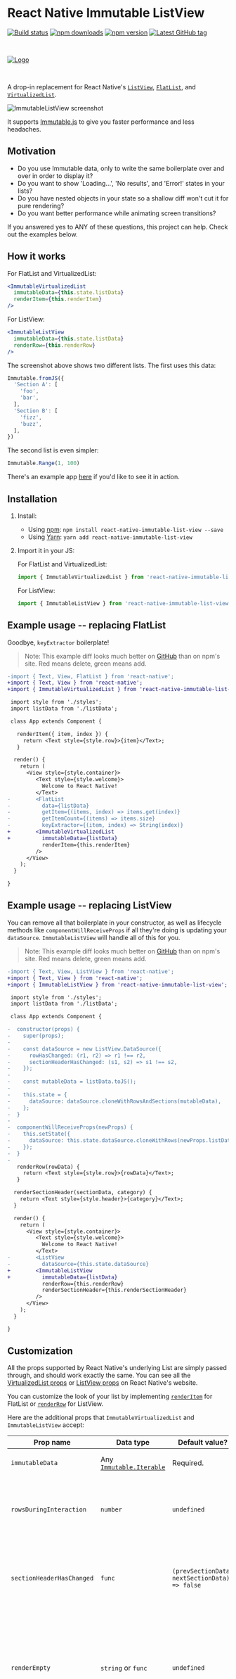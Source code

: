 # React Native Immutable ListView

[![Build status](https://travis-ci.org/cooperka/react-native-immutable-list-view.svg?branch=master)](https://travis-ci.org/cooperka/react-native-immutable-list-view)
[![npm downloads](https://img.shields.io/npm/dm/react-native-immutable-list-view.svg)](https://www.npmjs.com/package/react-native-immutable-list-view)
[![npm version](https://img.shields.io/npm/v/react-native-immutable-list-view.svg)](https://www.npmjs.com/package/react-native-immutable-list-view)
[![Latest GitHub tag](https://img.shields.io/github/tag/cooperka/react-native-immutable-list-view.svg)](https://github.com/cooperka/react-native-immutable-list-view)

<br>

[![Logo](images/cover.png)](#README)

<br>

A drop-in replacement for React Native's [`ListView`](https://facebook.github.io/react-native/docs/listview.html),
[`FlatList`](https://facebook.github.io/react-native/docs/flatlist.html),
and [`VirtualizedList`](https://facebook.github.io/react-native/docs/virtualizedlist.html).

![ImmutableListView screenshot](example/screenshots/listview-cropped.png "ImmutableListView screenshot")

It supports [Immutable.js](https://facebook.github.io/immutable-js/) to give you faster performance and less headaches.

## Motivation

- Do you use Immutable data, only to write the same boilerplate over and over in order to display it?
- Do you want to show 'Loading...', 'No results', and 'Error!' states in your lists?
- Do you have nested objects in your state so a shallow diff won't cut it for pure rendering?
- Do you want better performance while animating screen transitions?

If you answered yes to ANY of these questions, this project can help. Check out the examples below.

## How it works

For FlatList and VirtualizedList:

```jsx
<ImmutableVirtualizedList
  immutableData={this.state.listData}
  renderItem={this.renderItem}
/>
```

For ListView:

```jsx
<ImmutableListView
  immutableData={this.state.listData}
  renderRow={this.renderRow}
/>
```

The screenshot above shows two different lists. The first uses this data:

```js
Immutable.fromJS({
  'Section A': [
    'foo',
    'bar',
  ],
  'Section B': [
    'fizz',
    'buzz',
  ],
})
```

The second list is even simpler:

```js
Immutable.Range(1, 100)
```

There's an example app [here](https://github.com/cooperka/react-native-immutable-list-view/tree/master/example)
if you'd like to see it in action.

## Installation

1. Install:
    - Using [npm](https://www.npmjs.com/#getting-started): `npm install react-native-immutable-list-view --save`
    - Using [Yarn](https://yarnpkg.com/): `yarn add react-native-immutable-list-view`

2. Import it in your JS:

    For FlatList and VirtualizedList:

    ```js
    import { ImmutableVirtualizedList } from 'react-native-immutable-list-view';
    ```

    For ListView:

    ```js
    import { ImmutableListView } from 'react-native-immutable-list-view';
    ```

## Example usage -- replacing FlatList

Goodbye, `keyExtractor` boilerplate!

> Note: This example diff looks much better on [GitHub](https://github.com/cooperka/react-native-immutable-list-view#example-usage----replacing-flatlist) than on npm's site.
> Red means delete, green means add.

```diff
-import { Text, View, FlatList } from 'react-native';
+import { Text, View } from 'react-native';
+import { ImmutableVirtualizedList } from 'react-native-immutable-list-view';

 import style from './styles';
 import listData from './listData';

 class App extends Component {

   renderItem({ item, index }) {
     return <Text style={style.row}>{item}</Text>;
   }

  render() {
    return (
      <View style={style.container}>
         <Text style={style.welcome}>
           Welcome to React Native!
         </Text>
-        <FlatList
-          data={listData}
-          getItem={(items, index) => items.get(index)}
-          getItemCount={(items) => items.size}
-          keyExtractor={(item, index) => String(index)}
+        <ImmutableVirtualizedList
+          immutableData={listData}
           renderItem={this.renderItem}
         />
      </View>
    );
  }

}
```

## Example usage -- replacing ListView

You can remove all that boilerplate in your constructor, as well as lifecycle methods like
`componentWillReceiveProps` if all they're doing is updating your `dataSource`.
`ImmutableListView` will handle all of this for you.

> Note: This example diff looks much better on [GitHub](https://github.com/cooperka/react-native-immutable-list-view#example-usage----replacing-listview) than on npm's site.
> Red means delete, green means add.

```diff
-import { Text, View, ListView } from 'react-native';
+import { Text, View } from 'react-native';
+import { ImmutableListView } from 'react-native-immutable-list-view';

 import style from './styles';
 import listData from './listData';

 class App extends Component {

-  constructor(props) {
-    super(props);
-
-    const dataSource = new ListView.DataSource({
-      rowHasChanged: (r1, r2) => r1 !== r2,
-      sectionHeaderHasChanged: (s1, s2) => s1 !== s2,
-    });
-
-    const mutableData = listData.toJS();
-
-    this.state = {
-      dataSource: dataSource.cloneWithRowsAndSections(mutableData),
-    };
-  }
-
-  componentWillReceiveProps(newProps) {
-    this.setState({
-      dataSource: this.state.dataSource.cloneWithRows(newProps.listData),
-    });
-  }
-
   renderRow(rowData) {
     return <Text style={style.row}>{rowData}</Text>;
   }

  renderSectionHeader(sectionData, category) {
    return <Text style={style.header}>{category}</Text>;
  }

  render() {
    return (
      <View style={style.container}>
         <Text style={style.welcome}>
           Welcome to React Native!
         </Text>
-        <ListView
-          dataSource={this.state.dataSource}
+        <ImmutableListView
+          immutableData={listData}
           renderRow={this.renderRow}
           renderSectionHeader={this.renderSectionHeader}
         />
      </View>
    );
  }

}
```

## Customization

All the props supported by React Native's underlying List are simply passed through, and should work exactly the same.
You can see all the [VirtualizedList props](https://facebook.github.io/react-native/docs/virtualizedlist.html#props)
or [ListView props](https://facebook.github.io/react-native/docs/listview.html#props) on React Native's website.

You can customize the look of your list by implementing [`renderItem`](https://facebook.github.io/react-native/docs/flatlist.html#renderitem) for FlatList
or [`renderRow`](https://facebook.github.io/react-native/docs/listview.html#renderrow) for ListView.

Here are the additional props that `ImmutableVirtualizedList` and `ImmutableListView` accept:

| Prop name | Data type | Default value? | Description |
|-----------|-----------|----------------|-------------|
| `immutableData` | Any [`Immutable.Iterable`](https://facebook.github.io/immutable-js/docs/#/Iterable/isIterable) | Required. | The data to render. See below for some examples. |
| `rowsDuringInteraction` | `number` | `undefined` | How many rows of data to initially display while waiting for interactions to finish (e.g. Navigation animations). |
| `sectionHeaderHasChanged` | `func` | `(prevSectionData, nextSectionData) => false` | Only needed if your section header is dependent on your row data (uncommon; see [`ListViewDataSource`'s constructor](https://facebook.github.io/react-native/docs/listviewdatasource.html#constructor) for details). |
| `renderEmpty` | `string` or `func` | `undefined` | If your data is empty (e.g. `null`, `[]`, `{}`) and this prop is defined, then this will be rendered instead. Pull-refresh and scrolling functionality will be **lost**. Most of the time you should use `renderEmptyInList` instead. |
| `renderEmptyInList` | `string` or `func` | `'No data.'` | If your data is empty (e.g. `null`, `[]`, `{}`) and this prop is defined, then this will be rendered instead. Pull-refresh and scrolling functionality will be **kept**! See [below](#loading--empty--error-states) for more details. |

Also see [React Native's `FlatListExample`](https://github.com/facebook/react-native/blob/master/RNTester/js/FlatListExample.js)
for more inspiration.

## Methods

Methods such as `scrollToEnd` are passed through just like the props described above.
You can read about them [here](https://facebook.github.io/react-native/docs/listview.html#methods) for ListView
or [here](https://facebook.github.io/react-native/docs/virtualizedlist.html#methods) for FlatList and VirtualizedList.

The references to the raw `VirtualizedList` or `ListView` component are available via `getVirtualizedList()` or `getListView()`.
These references allow you to access any other methods on the underlying List component that you might need.

## How to format your data

`ImmutableListView` accepts several [standard formats](https://facebook.github.io/react-native/releases/0.37/docs/listviewdatasource.html#constructor)
for list data. Here are some examples:

#### List

```js
[rowData1, rowData2, ...]
```

#### Map of Lists

```js
{
    section1: [
        rowData1,
        rowData2,
        ...
    ],
    ...
}
```

#### Map of Maps

```js
{
    section1: {
        rowId1: rowData1,
        rowId2: rowData2,
        ...
    },
    ...
}
```

To try it out yourself, you can use the [example app](https://github.com/cooperka/react-native-immutable-list-view/tree/master/example)!

Support is coming soon for section headers with `ImmutableVirtualizedList` too, similar to [`SectionList`](https://facebook.github.io/react-native/docs/sectionlist.html).
See [PR #34](https://github.com/cooperka/react-native-immutable-list-view/pull/34).

## Loading / Empty / Error states

The optional `renderEmptyInList` prop takes a string and renders an Immutable List displaying the text you specified.
By default, this text is simply `No data.`, but you can customize this based on your state. For example:

```jsx
const emptyText = this.state.isLoading
  ? "Loading..."
  : this.state.errorMsg
    ? "Error!"
    : "No data.";

<ImmutableVirtualizedList
  immutableData={this.state.listData}
  renderItem={this.renderItem}
  renderEmptyInList={emptyText}
/>
```

The empty list will receive all the same props as your normal list, so things like pull-to-refresh will still work.

